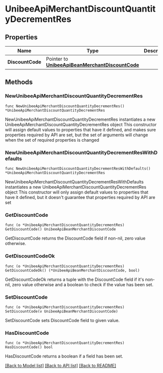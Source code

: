 # UnibeeApiMerchantDiscountQuantityDecrementRes

## Properties

Name | Type | Description | Notes
------------ | ------------- | ------------- | -------------
**DiscountCode** | Pointer to [**UnibeeApiBeanMerchantDiscountCode**](UnibeeApiBeanMerchantDiscountCode.md) |  | [optional] 

## Methods

### NewUnibeeApiMerchantDiscountQuantityDecrementRes

`func NewUnibeeApiMerchantDiscountQuantityDecrementRes() *UnibeeApiMerchantDiscountQuantityDecrementRes`

NewUnibeeApiMerchantDiscountQuantityDecrementRes instantiates a new UnibeeApiMerchantDiscountQuantityDecrementRes object
This constructor will assign default values to properties that have it defined,
and makes sure properties required by API are set, but the set of arguments
will change when the set of required properties is changed

### NewUnibeeApiMerchantDiscountQuantityDecrementResWithDefaults

`func NewUnibeeApiMerchantDiscountQuantityDecrementResWithDefaults() *UnibeeApiMerchantDiscountQuantityDecrementRes`

NewUnibeeApiMerchantDiscountQuantityDecrementResWithDefaults instantiates a new UnibeeApiMerchantDiscountQuantityDecrementRes object
This constructor will only assign default values to properties that have it defined,
but it doesn't guarantee that properties required by API are set

### GetDiscountCode

`func (o *UnibeeApiMerchantDiscountQuantityDecrementRes) GetDiscountCode() UnibeeApiBeanMerchantDiscountCode`

GetDiscountCode returns the DiscountCode field if non-nil, zero value otherwise.

### GetDiscountCodeOk

`func (o *UnibeeApiMerchantDiscountQuantityDecrementRes) GetDiscountCodeOk() (*UnibeeApiBeanMerchantDiscountCode, bool)`

GetDiscountCodeOk returns a tuple with the DiscountCode field if it's non-nil, zero value otherwise
and a boolean to check if the value has been set.

### SetDiscountCode

`func (o *UnibeeApiMerchantDiscountQuantityDecrementRes) SetDiscountCode(v UnibeeApiBeanMerchantDiscountCode)`

SetDiscountCode sets DiscountCode field to given value.

### HasDiscountCode

`func (o *UnibeeApiMerchantDiscountQuantityDecrementRes) HasDiscountCode() bool`

HasDiscountCode returns a boolean if a field has been set.


[[Back to Model list]](../README.md#documentation-for-models) [[Back to API list]](../README.md#documentation-for-api-endpoints) [[Back to README]](../README.md)


